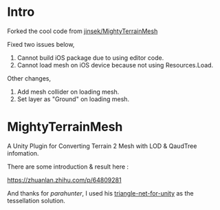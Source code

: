 # Intro
Forked the cool code from [jinsek/MightyTerrainMesh](https://github.com/jinsek/MightyTerrainMesh)

Fixed two issues below,
1. Cannot build iOS package due to using editor code.
2. Cannot load mesh on iOS device because not using Resources.Load.

Other changes,
1. Add mesh collider on loading mesh.
2. Set layer as "Ground" on loading mesh.

# MightyTerrainMesh
A Unity Plugin for Converting Terrain 2 Mesh with LOD & QaudTree infomation.

There are some introduction & result here :

https://zhuanlan.zhihu.com/p/64809281

And thanks for *parahunter*, I used his [triangle-net-for-unity](https://github.com/parahunter/triangle-net-for-unity) as the tessellation solution.
